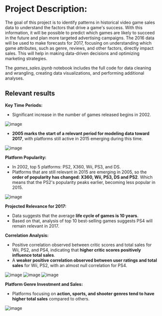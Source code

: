 # Project Description:
The goal of this project is to identify patterns in historical video game sales data to understand the factors that drive a game's success. With this information, it will be possible to predict which games are likely to succeed in the future and plan more targeted advertising campaigns. The 2016 data will be used to make forecasts for 2017, focusing on understanding which game attributes, such as genre, reviews, and other factors, directly impact sales. This will help in making data-driven decisions and optimizing marketing strategies.

The *games_sales.ipynb* notebook includes the full code for data cleaning and wrangling, creating data visualizations, and performing additional analyses.

## Relevant results
**Key Time Periods:**
- Significant increase in the number of games released begins in 2002.

![image](https://github.com/user-attachments/assets/22e3d24d-a19e-428e-a617-2c7e0978f829)
- **2005 marks the start of a relevant period for modeling data toward 2017**, with platforms still active in 2015 emerging during this time.

![image](https://github.com/user-attachments/assets/f04c0523-efce-4ae3-ba3b-b94fe72f8f91)
  
**Platform Popularity:**
- In 2002, top 5 platforms: PS2, X360, Wii, PS3, and DS.
- Platforms that are still relevant in 2015 are emerging in 2005, so the **order of popularity has changed: X360, Wii, PS3, DS and PS2**. Which means that the PS2's popularity peaks earlier, becoming less popular in 2015.

![image](https://github.com/user-attachments/assets/dc681259-2f74-4d42-8ee4-51190beb2ea7)

**Projected Relevance for 2017:**
- Data suggests that the average **life cycle of games is 10 years**.
- Based on that, analysis of top 10 best-selling games suggests PS4 will remain relevant in 2017.
  
**Correlation Analysis:**
- Positive correlation observed between critic scores and total sales for Wii, PS2, and PS4, indicating that **higher critic scores positively influence total sales**.
- A **weaker positive correlation observed between user ratings and total sales** for Wii, PS2, with an almost null correlation for PS4.
  
![image](https://github.com/user-attachments/assets/e80e3308-1b49-46a8-9cee-b4754f3d2691)
![image](https://github.com/user-attachments/assets/5e3e5954-08de-45ad-a4df-76eea403b13a)
![image](https://github.com/user-attachments/assets/f34c1db0-bbd3-44ee-90d7-fb7c17960989)

**Platform Genre Investment and Sales:**
- Platforms focusing on **action, sports, and shooter genres tend to have higher total sales** compared to others.
  
![image](https://github.com/user-attachments/assets/df1024aa-4a41-408c-adac-a46a175828ce)

